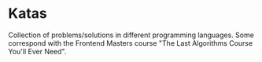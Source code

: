 # Katas

Collection of problems/solutions in different programming languages. Some correspond
with the Frontend Masters course "The Last Algorithms Course You'll Ever Need".
